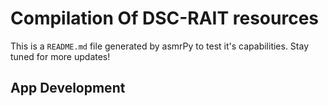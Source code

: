 



# Compilation Of DSC-RAIT resources


This is a ``README.md`` file generated by asmrPy to test it's capabilities. Stay tuned for more updates!
## App Development
